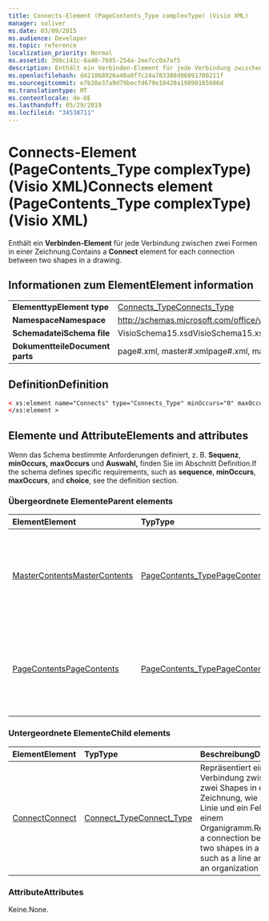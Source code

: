```yaml
---
title: Connects-Element (PageContents_Type complexType) (Visio XML)
manager: soliver
ms.date: 03/09/2015
ms.audience: Developer
ms.topic: reference
localization_priority: Normal
ms.assetid: 398c141c-8a40-7605-254a-2ee7cc0a7af5
description: Enthält ein Verbinden-Element für jede Verbindung zwischen zwei Formen in einer Zeichnung.
ms.openlocfilehash: d421068926a40a8f7c24a783388d06091700211f
ms.sourcegitcommit: e7b38e37a9d79becfd679e10420a19890165606d
ms.translationtype: MT
ms.contentlocale: de-DE
ms.lasthandoff: 05/29/2019
ms.locfileid: "34538711"
---
```

# <a name="connects-element-pagecontents_type-complextype-visio-xml"></a><span data-ttu-id="877b9-103">Connects-Element (PageContents_Type complexType) (Visio XML)</span><span class="sxs-lookup"><span data-stu-id="877b9-103">Connects element (PageContents_Type complexType) (Visio XML)</span></span>

<span data-ttu-id="877b9-104">Enthält ein **Verbinden-Element** für jede Verbindung zwischen zwei Formen in einer Zeichnung.</span><span class="sxs-lookup"><span data-stu-id="877b9-104">Contains a **Connect** element for each connection between two shapes in a drawing.</span></span> 
  
## <a name="element-information"></a><span data-ttu-id="877b9-105">Informationen zum Element</span><span class="sxs-lookup"><span data-stu-id="877b9-105">Element information</span></span>

|||
|:-----|:-----|
|<span data-ttu-id="877b9-106">**Elementtyp**</span><span class="sxs-lookup"><span data-stu-id="877b9-106">**Element type**</span></span> <br/> |[<span data-ttu-id="877b9-107">Connects_Type</span><span class="sxs-lookup"><span data-stu-id="877b9-107">Connects_Type</span></span>](connects_type-complextypevisio-xml.md) <br/> |
|<span data-ttu-id="877b9-108">**Namespace**</span><span class="sxs-lookup"><span data-stu-id="877b9-108">**Namespace**</span></span> <br/> |http://schemas.microsoft.com/office/visio/2012/main  <br/> |
|<span data-ttu-id="877b9-109">**Schemadatei**</span><span class="sxs-lookup"><span data-stu-id="877b9-109">**Schema file**</span></span> <br/> |<span data-ttu-id="877b9-110">VisioSchema15.xsd</span><span class="sxs-lookup"><span data-stu-id="877b9-110">VisioSchema15.xsd</span></span>  <br/> |
|<span data-ttu-id="877b9-111">**Dokumentteile**</span><span class="sxs-lookup"><span data-stu-id="877b9-111">**Document parts**</span></span> <br/> |<span data-ttu-id="877b9-112">page#.xml, master#.xml</span><span class="sxs-lookup"><span data-stu-id="877b9-112">page#.xml, master#.xml</span></span>  <br/> |
   
## <a name="definition"></a><span data-ttu-id="877b9-113">Definition</span><span class="sxs-lookup"><span data-stu-id="877b9-113">Definition</span></span>

```XML
< xs:element name="Connects" type="Connects_Type" minOccurs="0" maxOccurs="1" >
</xs:element >
```

## <a name="elements-and-attributes"></a><span data-ttu-id="877b9-114">Elemente und Attribute</span><span class="sxs-lookup"><span data-stu-id="877b9-114">Elements and attributes</span></span>

<span data-ttu-id="877b9-115">Wenn das Schema bestimmte Anforderungen definiert, z. B. **Sequenz**, **minOccurs,** **maxOccurs** und **Auswahl,** finden Sie im Abschnitt Definition.</span><span class="sxs-lookup"><span data-stu-id="877b9-115">If the schema defines specific requirements, such as **sequence**, **minOccurs**, **maxOccurs**, and **choice**, see the definition section.</span></span> 
  
### <a name="parent-elements"></a><span data-ttu-id="877b9-116">Übergeordnete Elemente</span><span class="sxs-lookup"><span data-stu-id="877b9-116">Parent elements</span></span>

|<span data-ttu-id="877b9-117">**Element**</span><span class="sxs-lookup"><span data-stu-id="877b9-117">**Element**</span></span>|<span data-ttu-id="877b9-118">**Typ**</span><span class="sxs-lookup"><span data-stu-id="877b9-118">**Type**</span></span>|<span data-ttu-id="877b9-119">**Beschreibung**</span><span class="sxs-lookup"><span data-stu-id="877b9-119">**Description**</span></span>|
|:-----|:-----|:-----|
|[<span data-ttu-id="877b9-120">MasterContents</span><span class="sxs-lookup"><span data-stu-id="877b9-120">MasterContents</span></span>](mastercontents-elementvisio-xml.md) <br/> |[<span data-ttu-id="877b9-121">PageContents_Type</span><span class="sxs-lookup"><span data-stu-id="877b9-121">PageContents_Type</span></span>](pagecontents_type-complextypevisio-xml.md) <br/> |<span data-ttu-id="877b9-122">Gibt die Informationen zu den Formen in einem Master- oder Zeichenblatt einer Zeichnung an.</span><span class="sxs-lookup"><span data-stu-id="877b9-122">Specifies the information about the shapes in a master or drawing page of a drawing.</span></span>  <br/> |
|[<span data-ttu-id="877b9-123">PageContents</span><span class="sxs-lookup"><span data-stu-id="877b9-123">PageContents</span></span>](pagecontents-elementvisio-xml.md) <br/> |[<span data-ttu-id="877b9-124">PageContents_Type</span><span class="sxs-lookup"><span data-stu-id="877b9-124">PageContents_Type</span></span>](pagecontents_type-complextypevisio-xml.md) <br/> |<span data-ttu-id="877b9-125">Gibt die Informationen zu den Formen in einem Master- oder Zeichenblatt einer Zeichnung an.</span><span class="sxs-lookup"><span data-stu-id="877b9-125">Specifies the information about the shapes in a master or drawing page of a drawing.</span></span>  <br/> |
   
### <a name="child-elements"></a><span data-ttu-id="877b9-126">Untergeordnete Elemente</span><span class="sxs-lookup"><span data-stu-id="877b9-126">Child elements</span></span>

|<span data-ttu-id="877b9-127">**Element**</span><span class="sxs-lookup"><span data-stu-id="877b9-127">**Element**</span></span>|<span data-ttu-id="877b9-128">**Typ**</span><span class="sxs-lookup"><span data-stu-id="877b9-128">**Type**</span></span>|<span data-ttu-id="877b9-129">**Beschreibung**</span><span class="sxs-lookup"><span data-stu-id="877b9-129">**Description**</span></span>|
|:-----|:-----|:-----|
|[<span data-ttu-id="877b9-130">Connect</span><span class="sxs-lookup"><span data-stu-id="877b9-130">Connect</span></span>](connect-element-connects_type-complextypevisio-xml.md) <br/> |[<span data-ttu-id="877b9-131">Connect_Type</span><span class="sxs-lookup"><span data-stu-id="877b9-131">Connect_Type</span></span>](connect_type-complextypevisio-xml.md) <br/> |<span data-ttu-id="877b9-132">Repräsentiert eine Verbindung zwischen zwei Shapes in einer Zeichnung, wie z. B. eine Linie und ein Feld in einem Organigramm.</span><span class="sxs-lookup"><span data-stu-id="877b9-132">Represents a connection between two shapes in a drawing, such as a line and a box in an organization chart.</span></span>  <br/> |
   
### <a name="attributes"></a><span data-ttu-id="877b9-133">Attribute</span><span class="sxs-lookup"><span data-stu-id="877b9-133">Attributes</span></span>

<span data-ttu-id="877b9-134">Keine.</span><span class="sxs-lookup"><span data-stu-id="877b9-134">None.</span></span>
  

